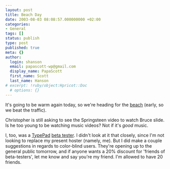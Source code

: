 ```yaml
---
layout: post
title: Beach Day
date: 2003-08-03 08:08:57.000000000 +02:00
categories:
- General
tags: []
status: publish
type: post
published: true
meta: {}
author:
  login: shanson
  email: papascott-wp@gmail.com
  display_name: PapaScott
  first_name: Scott
  last_name: Hanson
# excerpt: !ruby/object:Hpricot::Doc
  # options: {}
---
```

<p>It's going to be warm again today, so we're heading for the <a href="http://www.travemuende.de">beach</a> (early, so we beat the traffic). </p>
<p>Christopher is still asking to see the Springsteen video to watch Bruce slide. Is he too young to be watching music videos? Not if it's <em>good</em> music.</p>
<p>I, too, was a <a href="http://www.typepad.com/">TypePad</a> <a href="http://papascott.typepad.com/">beta tester</a>. I didn't look at it that closely, since I'm not looking to replace my present hoster (namely, me). But I did make a couple suggestions in regards to color-blind users. They're opening up to the general public tomorrow, and if anyone wants a 20% discount for 'friends of beta-testers', let me know and say you're my friend. I'm allowed to have 20 friends.</p>
